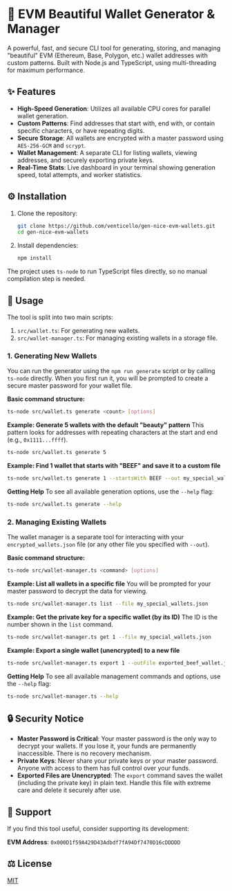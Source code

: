 # 💎 EVM Beautiful Wallet Generator & Manager

A powerful, fast, and secure CLI tool for generating, storing, and managing "beautiful" EVM (Ethereum, Base, Polygon, etc.) wallet addresses with custom patterns. Built with Node.js and TypeScript, using multi-threading for maximum performance.

## ✨ Features

- **High-Speed Generation**: Utilizes all available CPU cores for parallel wallet generation.
- **Custom Patterns**: Find addresses that start with, end with, or contain specific characters, or have repeating digits.
- **Secure Storage**: All wallets are encrypted with a master password using `AES-256-GCM` and `scrypt`.
- **Wallet Management**: A separate CLI for listing wallets, viewing addresses, and securely exporting private keys.
- **Real-Time Stats**: Live dashboard in your terminal showing generation speed, total attempts, and worker statistics.

## ⚙️ Installation

1.  Clone the repository:
    ```sh
    git clone https://github.com/venticello/gen-nice-evm-wallets.git
    cd gen-nice-evm-wallets
    ```

2.  Install dependencies:
    ```sh
    npm install
    ```
The project uses `ts-node` to run TypeScript files directly, so no manual compilation step is needed.

## 🚀 Usage

The tool is split into two main scripts:
1.  `src/wallet.ts`: For generating new wallets.
2.  `src/wallet-manager.ts`: For managing existing wallets in a storage file.

### 1. Generating New Wallets

You can run the generator using the `npm run generate` script or by calling `ts-node` directly. When you first run it, you will be prompted to create a secure master password for your wallet file.

**Basic command structure:**
```sh
ts-node src/wallet.ts generate <count> [options]
```

**Example: Generate 5 wallets with the default "beauty" pattern**
This pattern looks for addresses with repeating characters at the start and end (e.g., `0x1111...ffff`).
```sh
ts-node src/wallet.ts generate 5
```

**Example: Find 1 wallet that starts with "BEEF" and save it to a custom file**
```sh
ts-node src/wallet.ts generate 1 --startsWith BEEF --out my_special_wallets.json
```

**Getting Help**
To see all available generation options, use the `--help` flag:
```sh
ts-node src/wallet.ts generate --help
```

### 2. Managing Existing Wallets

The wallet manager is a separate tool for interacting with your `encrypted_wallets.json` file (or any other file you specified with `--out`).

**Basic command structure:**
```sh
ts-node src/wallet-manager.ts <command> [options]
```

**Example: List all wallets in a specific file**
You will be prompted for your master password to decrypt the data for viewing.
```sh
ts-node src/wallet-manager.ts list --file my_special_wallets.json
```

**Example: Get the private key for a specific wallet (by its ID)**
The ID is the number shown in the `list` command.
```sh
ts-node src/wallet-manager.ts get 1 --file my_special_wallets.json
```

**Example: Export a single wallet (unencrypted) to a new file**
```sh
ts-node src/wallet-manager.ts export 1 --outFile exported_beef_wallet.json --file my_special_wallets.json
```

**Getting Help**
To see all available management commands and options, use the `--help` flag:
```sh
ts-node src/wallet-manager.ts --help
```

## 🔒 Security Notice

-   **Master Password is Critical**: Your master password is the only way to decrypt your wallets. If you lose it, your funds are permanently inaccessible. There is no recovery mechanism.
-   **Private Keys**: Never share your private keys or your master password. Anyone with access to them has full control over your funds.
-   **Exported Files are Unencrypted**: The `export` command saves the wallet (including the private key) in plain text. Handle this file with extreme care and delete it securely after use.

## 💖 Support

If you find this tool useful, consider supporting its development:

**EVM Address**: `0x000D1f59A429D43Adbdf7fA94Df7470D16cDDDDD`

## ⚖️ License

[MIT](LICENSE) 